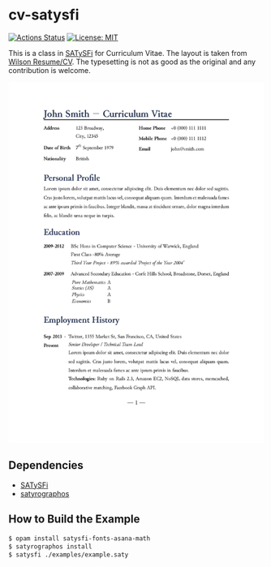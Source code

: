 cv-satysfi
==========

[![Actions Status](https://github.com/MasWag/cv-satysfi/workflows/build/badge.svg)](https://github.com/MasWag/cv-satysfi/actions)
[![License: MIT](https://img.shields.io/badge/License-MIT-yellow.svg)](./LICENSE)

This is a class in [SATySFi](https://github.com/gfngfn/SATySFi) for Curriculum Vitae. The layout is taken from [Wilson Resume/CV](https://github.com/watsonbox/cv_template_2004). The typesetting is not as good as the original and any contribution is welcome.

![an example of CV](./site/example.png)

Dependencies
------------

- [SATySFi](https://github.com/gfngfn/SATySFi)
- [satyrographos](https://github.com/na4zagin3/satyrographos)

How to Build the Example
------------------------

```shell
$ opam install satysfi-fonts-asana-math
$ satyrographos install
$ satysfi ./examples/example.saty
```

